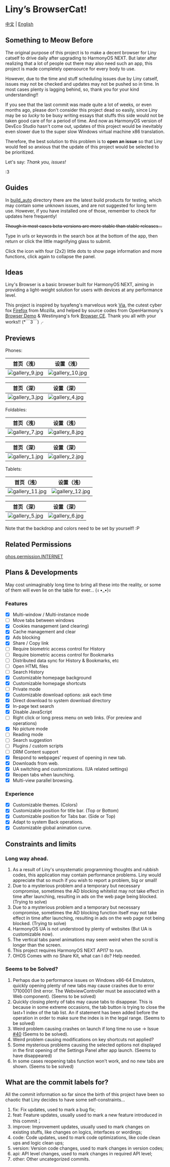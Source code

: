 # Liny’s BrowserCat!

[中文](README.md) | [English](README_EN.md)

## Something to Meow Before

The original purpose of this project is to make a decent browser for Liny catself to drive daily
after upgrading to HarmonyOS NEXT.
But later after realizing that a lot of people out there may also need such an app,
this project is made completely opensource for every body to use.

However, due to the time and stuff scheduling issues due by Liny catself,
issues may not be checked and updates may not be pushed so in time.
In most cases plenty is lagging behind, so, thank you for your kind understanding!!

If you see that the last commit was made quite a lot of weeks, or even months ago,
please don't consider this project dead so easily, since
Liny may be so _lucky_ to be busy writing essays that
stuffs this side would not be taken good care of for a period of time.
And now as HarmonyOS version of DevEco Studio hasn't come out,
updates of this project would be inevitably even slower
due to the super slow Windows virtual machine x86 translation.

Therefore, the best solution to this problem is to **open an issue** so that
Liny would feel so anxious that the update of this project would be selected to be prioritized.

Let's say: _Thank you, issues!_

:3

## Guides

In [build_auto](build_auto) directory there are the latest build products for testing,
which may contain some unknown issues, and are not suggested for long term use.
However, if you have installed one of those, remember to check for updates here frequently!

~~Though in most cases beta versions are more stable than stable releases...~~

Type in urls or keywords in the search box at the bottom of the app,
then return or click the little magnifying glass to submit.

Click the icon with four (2x2) little dots to show page information and more functions,
click again to collapse the panel.

## Ideas

Liny's Browser is a basic browser built for HarmonyOS NEXT,
aiming in providing a light-weight solution for users
with devices at any performance level.

This project is inspired by
tuyafeng's marvelous work [Via](https://viayoo.com/),
the cutest cyber fox [Firefox](https://firefox.com/) from Mozilla,
and helped by source codes from OpenHarmony's
[Browser Demo](https://gitee.com/openharmony/applications_app_samples/tree/master/code/BasicFeature/Web/Browser)
& Westinyang's fork [Browser CE](https://gitee.com/westinyang/browser-ce).
Thank you all with your works!! (*￣3￣)╭

## Previews

Phones:

|                   首页（浅）                    |                    设置（浅）                     |
|:------------------------------------------:|:--------------------------------------------:|
| ![gallery_9.jpg](build_auto/gallery_9.jpg) | ![gallery_10.jpg](build_auto/gallery_10.jpg) |

|                   首页（深）                    |                   设置（深）                    |
|:------------------------------------------:|:------------------------------------------:|
| ![gallery_3.jpg](build_auto/gallery_3.jpg) | ![gallery_4.jpg](build_auto/gallery_4.jpg) |

Foldables:

|                   首页（浅）                    |                   设置（浅）                    |
|:------------------------------------------:|:------------------------------------------:|
| ![gallery_7.jpg](build_auto/gallery_7.jpg) | ![gallery_8.jpg](build_auto/gallery_8.jpg) |

|                   首页（深）                    |                   设置（深）                    |
|:------------------------------------------:|:------------------------------------------:|
| ![gallery_1.jpg](build_auto/gallery_1.jpg) | ![gallery_2.jpg](build_auto/gallery_2.jpg) |

Tablets:

|                    首页（浅）                     |                    设置（浅）                     |
|:--------------------------------------------:|:--------------------------------------------:|
| ![gallery_11.jpg](build_auto/gallery_11.jpg) | ![gallery_12.jpg](build_auto/gallery_12.jpg) |

|                   首页（深）                    |                   设置（深）                    |
|:------------------------------------------:|:------------------------------------------:|
| ![gallery_5.jpg](build_auto/gallery_5.jpg) | ![gallery_6.jpg](build_auto/gallery_6.jpg) |

Note that the backdrop and colors need to be set by yourself! :P

## Related Permissions

[ohos.permission.INTERNET](https://gitee.com/openharmony/docs/blob/master/zh-cn/application-dev/security/permission-list.md#ohospermissioninternet)

## Plans & Developments

May cost unimaginably long time to bring all these into the reality,
or some of them will even lie on the table for ever... (ง •_•)ง

### Features

- [x] Multi-window / Multi-instance mode
- [ ] Move tabs between windows
- [x] Cookies management (and clearing)
- [x] Cache management and clear
- [x] Ads blocking
- [x] Share / Copy link
- [ ] Require biometric access control for History
- [ ] Require biometric access control for Bookmarks
- [ ] Distributed data sync for History & Bookmarks, etc
- [ ] Open HTML files
- [ ] Search History
- [x] Customizable homepage background
- [x] Customizable homepage shortcuts
- [ ] Private mode
- [x] Customizable download options: ask each time
- [x] Direct download to system download directory
- [x] In-page text search
- [x] Disable JavaScript
- [ ] Right click or long press menu on web links. (For preview and operations)
- [x] No picture mode
- [ ] Reading mode
- [ ] Search suggestion
- [ ] Plugins / custom scripts
- [ ] DRM Content support
- [x] Respond to webpages' request of opening in new tab.
- [x] Downloads from web.
- [x] UA switching and customizations. (UA related settings)
- [x] Reopen tabs when launching.
- [x] Multi-view parallel browsing.

### Experience

- [x] Customizable themes. (Colors)
- [x] Customizable position for title bar. (Top or Bottom)
- [x] Customizable position for Tabs bar. (Side or Top)
- [x] Adapt to system Back operations.
- [x] Customizable global animation curve.

## Constraints and limits

### Long way ahead.

1. As a result of Liny's unsystematic programming thoughts and rubbish codes,
   this application may contain performance problems.
   Liny would appreciate that so much if you wish to report a problem, big or small!
2. Due to a mysterious problem and a temporary but necessary compromise,
   sometimes the AD blocking whitelist may not take effect in time after launching,
   resulting in ads on the web page being blocked.
   (Trying to solve)
3. Due to a mysterious problem and a temporary but necessary compromise,
   sometimes the AD blocking function itself may not take effect in time after launching,
   resulting in ads on the web page not being blocked.
   (Trying to solve)
4. HarmonyOS UA is not understood by plenty of websites (But UA is customizable now).
5. The vertical tabs panel animations may seem weird when the scroll is longer than the screen.
6. This project requires HarmonyOS NEXT API17 to run.
7. OHOS Comes with no Share Kit, what can I do? Help needed.

### Seems to be Solved?

1. Perhaps due to performance issues on Windows x86-64 Emulators,
   quickly opening plenty of new tabs may cause crashes due to error
   17100001 (Init error. The WebviewController must be associated with a Web component).
   (Seems to be solved)
2. Quickly closing plenty of tabs may cause tabs to disappear.
   This is because in some extreme occasions,
   the tab button is trying to close the last+1 index of the tab list.
   An if statement has been added before the operation
   in order to make sure the index is in the legal range.
   (Seems to be solved)
3. Weird problem causing crashes on launch if long time no use →
   Issue [#40](https://github.com/awaLiny2333/LinysBrowser_NEXT/issues/40)
   (Seems to be solved).
4. Weird problem causing modifications on key shortcuts not applied?
5. Some mysterious problems causing the selected options not displayed in the first opening
   of the Settings Panel after app launch.
   (Seems to have disappeared)
6. In some cases reopening tabs function won't work, and no new tabs are shown.
   (Seems to be solved)

## What are the commit labels for?

All the commit information so far since the birth of this project have been so chaotic
that Liny decides to have some self-constraints...

1. fix: Fix updates, used to mark a bug fix;
2. feat: Feature updates, usually used to mark a new feature introduced in this commit；
3. improve: Improvement updates, usually used to mark changes on existing stuffs,
   like changes on logics, interfaces or wordings;
4. code: Code updates, used to mark code optimizations, like code clean ups and logic clean ups;
5. version: Version code changes, used to mark changes in version codes;
6. api: API level changes, used to mark changes in required API level;
7. other: Other uncategorized commits.